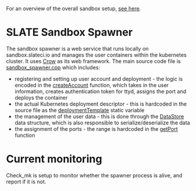 For an overview of the overall sandbox setup, [see here](https://github.com/slateci/sandbox-portal).

# SLATE Sandbox Spawner

The sandbox spawner is a web service that runs locally on sandbox.slateci.io and manages the user containers within the kubernetes cluster. It uses [Crow](https://crowcpp.org/) as its web framework. The main source code file is [sandbox_spawner.cpp](https://github.com/slateci/sandbox-spawner/blob/master/src/sandbox_spawner.cpp) which includes:
* registering and setting up user account and deployment - the logic is encoded in the [createAccount](https://github.com/slateci/sandbox-spawner/blob/master/src/sandbox_spawner.cpp#L290) function, which takes in the user information, creates authentication token for ttyd, assigns the port and deploys the container
* the actual Kubernetes deployment descriptor - this is hardcoded in the source file as the [deploymentTemplate](https://github.com/slateci/sandbox-spawner/blob/master/src/sandbox_spawner.cpp#L205) static variable
* the management of the user data - this is done through the [DataStore](https://github.com/slateci/sandbox-spawner/blob/master/src/sandbox_spawner.cpp#L129) data structure, which is also responsible to serialize/deserialize the data
* the assignment of the ports - the range is hardcoded in the [getPort](https://github.com/slateci/sandbox-spawner/blob/master/src/sandbox_spawner.cpp#L160) function

# Current monitoring

Check_mk is setup to monitor whether the spawner process is alive, and report if it is not.
